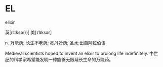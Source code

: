 # EL

elixir

英[ɪˈlɪksə(r)] 美[ɪˈlɪksər]

n.	万能药; 长生不老药; 灵丹妙药; 圣水;出自阿拉伯语

Medieval scientists hoped to invent an elixir to prolong life indefinitely.
中世纪的科学家希望能发明一种能够无限延长生命的万能药。

